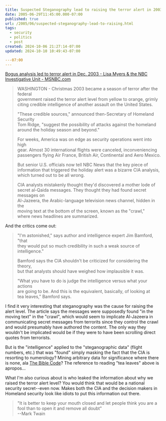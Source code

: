 ```yaml
---
title: Suspected Steganography lead to raising the terror alert in 2003
date: 2005-06-29T11:45:00.000-07:00
published: true
url: /2005/06/suspected-steganography-lead-to-raising.html
tags:
  - security
  - politics
  - post
created: 2024-10-06 21:27:14-07:00
updated: 2024-10-10 10:49:43-07:00

---07:00
---
```


[Bogus analysis led to terror alert in Dec. 2003 - Lisa Myers & the NBC Investigative Unit - MSNBC.com](https://msnbc.msn.com/id/8380365 "Bogus analysis led to terror alert in Dec.  2003 - Lisa Myers & the NBC Investigative Unit - MSNBC.com")  
  

>   
> WASHINGTON - Christmas 2003 became a season of terror after the federal  
> government raised the terror alert level from yellow to orange, grimly  
> citing credible intelligence of another assault on the United States.  
>   
> "These credible sources," announced then-Secretary of Homeland Security  
> Tom Ridge, "suggest the possibility of attacks against the homeland  
> around the holiday season and beyond."  
>   
> For weeks, America was on edge as security operations went into high  
> gear. Almost 30 international flights were canceled, inconveniencing  
> passengers flying Air France, British Air, Continental and Aero Mexico.  
>   
> But senior U.S. officials now tell NBC News that the key piece of  
> information that triggered the holiday alert was a bizarre CIA analysis,  
> which turned out to be all wrong.  
>   
> CIA analysts mistakenly thought they'd discovered a mother lode of  
> secret al-Qaida messages. They thought they had found secret messages on  
> Al-Jazeera, the Arabic-language television news channel, hidden in the  
> moving text at the bottom of the screen, known as the "crawl,"  
> where news headlines are summarized.  

  
  
And the critics come out:  
  

>   
> "I'm astonished," says author and intelligence expert Jim Bamford, "that  
> they would put so much credibility in such a weak source of  
> intelligence."  
>   
> Bamford says the CIA shouldn't be criticized for considering the theory,  
> but that analysts should have weighed how implausible it was.  
>   
> "What you have to do is judge the intelligence versus what your actions  
> are going to be. And this is the equivalent, basically, of looking at  
> tea leaves," Bamford says.  

  
  
I find it very interesting that steganography was the cause for raising the alert level. The article says the messages were supposedly found "in the moving text" in the "crawl", which would seem to implicate Al-Jazeera in communicating secret messages from terrorits since they control the crawl and would presumably have authored the content. The only way they wouldn't be implicated would be if they were to have been scrolling direct quotes from terrorists.  
  
But is the "intelligence" applied to the "steganographic data" (flight numbers, etc.) that was "found" simply masking the fact that the CIA is resorting to numerology? Mining arbitrary data for significance where there is none, ala [The Bible Code](https://cs.anu.edu.au/~bdm/dilugim/torah.html)? The reference to reading "tea leaves" above is apropos...  
  
What I'm also curious about is who leaked the information about why we raised the terror alert level? You would think that would be a national security secret--even now. Makes both the CIA and the decision makers in Homeland security look like idiots to put this information out there.  
  

>   
> "It is better to keep your mouth closed and let people think you are a fool than to open it and remove all doubt"  
> \--Mark Twain